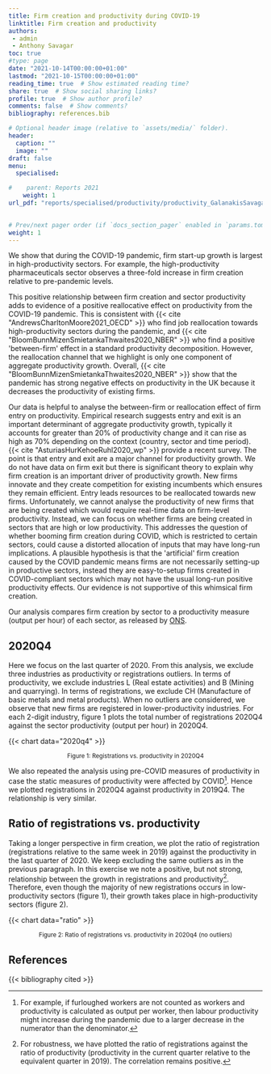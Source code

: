```yaml
---
title: Firm creation and productivity during COVID-19
linktitle: Firm creation and productivity
authors:
 - admin
 - Anthony Savagar
toc: true
#type: page
date: "2021-10-14T00:00:00+01:00"
lastmod: "2021-10-15T00:00:00+01:00"
reading_time: true  # Show estimated reading time?
share: true  # Show social sharing links?
profile: true  # Show author profile?
comments: false  # Show comments?
bibliography: references.bib  

# Optional header image (relative to `assets/media/` folder).
header:
  caption: ""
  image: ""
draft: false
menu:
  specialised:

#    parent: Reports 2021
    weight: 1
url_pdf: "reports/specialised/productivity/productivity_GalanakisSavagar2021.pdf"
  

# Prev/next pager order (if `docs_section_pager` enabled in `params.toml`)
weight: 1
---
```


We show that during the COVID-19 pandemic, firm start-up growth is largest in high-productivity sectors. For example, the high-productivity pharmaceuticals sector observes a three-fold increase in firm creation relative to pre-pandemic levels.

 

This positive relationship between firm creation and sector productivity adds to evidence of a positive reallocative effect on productivity from the COVID-19 pandemic. This is consistent with {{< cite "AndrewsCharltonMoore2021_OECD" >}} who find job reallocation towards high-productivity sectors during the pandemic, and {{< cite "BloomBunnMizenSmietankaThwaites2020_NBER" >}} who find a positive 'between-firm' effect in a standard productivity decomposition. However, the reallocation channel that we highlight is only one component of aggregate productivity growth. Overall, {{< cite "BloomBunnMizenSmietankaThwaites2020_NBER" >}} show that the pandemic has strong negative effects on productivity in the UK because it decreases the productivity of existing firms. 

 

Our data is helpful to analyse the between-firm or reallocation effect of firm entry on productivity. Empirical research suggests entry and exit is an important determinant of aggregate productivity growth, typically it accounts for greater than 20\% of productivity change and it can rise as high as 70% depending on the context (country, sector and time period). {{< cite "AsturiasHurKehoeRuhl2020_wp" >}} provide a recent survey. The point is that entry and exit are a major channel for productivity growth. We do not have data on firm exit but there is significant theory to explain why firm creation is an important driver of productivity growth. New firms innovate and they create competition for existing incumbents which ensures they remain efficient. Entry leads resources to be reallocated towards new firms. Unfortunately, we cannot analyse the productivity of new firms that are being created which would require real-time data on firm-level productivity. Instead, we can focus on whether firms are being created in sectors that are high or low productivity. This addresses the question of whether booming firm creation during COVID, which is restricted to certain sectors, could cause a distorted allocation of inputs that may have long-run implications. A plausible hypothesis is that the 'artificial' firm creation caused by the COVID pandemic means firms are not necessarily setting-up in productive sectors, instead they are easy-to-setup firms created in COVID-compliant sectors which may not have the usual long-run positive productivity effects. Our evidence is not supportive of this whimsical firm creation.

 

Our analysis compares firm creation by sector to a productivity measure (output per hour) of each sector, as released by [ONS](https://www.ons.gov.uk/economy/economicoutputandproductivity/productivitymeasures/datasets/flashproductivitybysection).



## 2020Q4

Here we focus on the last quarter of 2020. From this analysis, we exclude three industries as productivity or registrations outliers. In terms of productivity, we exclude industries L (Real estate activities) and B (Mining and quarrying). In terms of registrations, we exclude CH (Manufacture of basic metals and metal products). When no outliers are considered, we observe that new firms are registered in lower-productivity industries. For each 2-digit industry, figure 1 plots the total number of registrations 2020Q4 against the sector productivity (output per hour) in 2020Q4.


{{< chart data="2020q4" >}}
<center> <small>
<caption style="text-align:center">Figure 1: Registrations vs. productivity in 2020Q4 </caption> </small> </center>

We also repeated the analysis using pre-COVID measures of productivity in case the static measures of productivity were affected by COVID[^1]. Hence we plotted registrations in 2020Q4 against productivity in 2019Q4. The relationship is very similar.

[^1]: For example, if furloughed workers are not counted as workers and productivity is calculated as output per worker, then labour productivity might increase during the pandemic due to a larger decrease in the numerator than the denominator.


## Ratio of registrations vs. productivity

Taking a longer perspective in firm creation, we plot the ratio of registration (registrations relative to the same week in 2019) against the productivity in the last quarter of 2020. We keep excluding the same outliers as in the previous paragraph. In this exercise we note a positive, but not strong, relationship between the growth in registrations and productivity[^2]. Therefore, even though the majority of new registrations occurs in low-productivity sectors (figure 1), their growth takes place in high-productivity sectors (figure 2).

[^2]: For robustness, we have plotted the ratio of registrations against the ratio of productivity (productivity in the current quarter relative to the equivalent quarter in 2019). The correlation remains positive.

{{< chart data="ratio" >}}
<center> <small>
<caption style="text-align:center">Figure 2: Ratio of registrations vs. productivity in 2020q4 (no outliers) </caption> </small> </center>

## References
<!-- Markdown -->

{{< bibliography cited >}}
